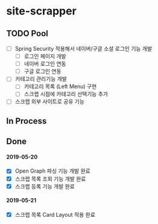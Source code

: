 # site-scrapper

## TODO Pool
- [ ] Spring Security 적용해서 네이버/구글 소셜 로그인 기능 개발
  - [ ] 로그인 페이지 개발
  - [ ] 네이버 로그인 연동
  - [ ] 구글 로그인 연동
- [ ] 카테고리 관리기능 개발
  - [ ] 카테고리 목록 (Left Menu) 구현
  - [ ] 스크랩 시점에 카테고리 선택기능 추가  
- [ ] 스크랩 외부 사이트로 공유 기능

## In Process

## Done
#### 2019-05-20
- [x] Open Graph 파싱 기능 개발 완료
- [x] 스크랩 목록 조회 기능 개발 완료
- [x] 스크랩 등록 기능 개발 완료

#### 2019-05-21
- [x] 스크랩 목록 Card Layout 적용 완료
